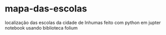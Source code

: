 # mapa-das-escolas
 localização das escolas da cidade de Inhumas 
feito com python em jupter notebook usando biblioteca folium
